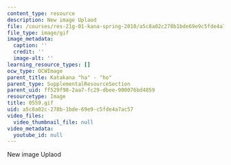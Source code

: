 ```yaml
---
content_type: resource
description: New image Uplaod
file: /courses/res-21g-01-kana-spring-2010/a5c8a02c278b1bde69e9c5fde4a7ac57_0559.gif
file_type: image/gif
image_metadata:
  caption: ''
  credit: ''
  image-alt: ''
learning_resource_types: []
ocw_type: OCWImage
parent_title: Katakana "ha" - "ho"
parent_type: SupplementalResourceSection
parent_uid: ff529f98-2aa7-fc29-dbee-900076bd4859
resourcetype: Image
title: 0559.gif
uid: a5c8a02c-278b-1bde-69e9-c5fde4a7ac57
video_files:
  video_thumbnail_file: null
video_metadata:
  youtube_id: null
---
```

New image Uplaod

